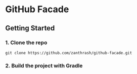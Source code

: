 # GitHub Facade

## Getting Started

### 1. Clone the repo

```
git clone https://github.com/zanthrash/github-facade.git
```

### 2. Build the project with Gradle

```
